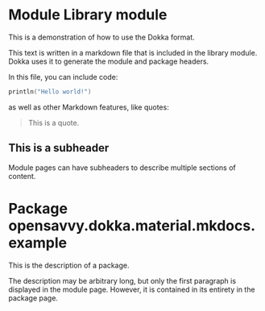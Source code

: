 # Module Library module

This is a demonstration of how to use the Dokka format.

This text is written in a markdown file that is included in the library module. Dokka uses it to generate the module and package headers.

In this file, you can include code:
```kotlin
println("Hello world!")
```
as well as other Markdown features, like quotes:

> This is a quote.

## This is a subheader

Module pages can have subheaders to describe multiple sections of content.

# Package opensavvy.dokka.material.mkdocs.example

This is the description of a package.

The description may be arbitrary long, but only the first paragraph is displayed in the module page.
However, it is contained in its entirety in the package page.

